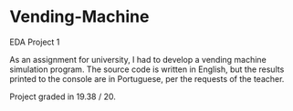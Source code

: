 # Vending-Machine
EDA Project 1

As an assignment for university, I had to develop a vending machine simulation program. The source code is written in English, but the results printed to the console are in Portuguese, per the requests of the teacher.

Project graded in 19.38 / 20.
